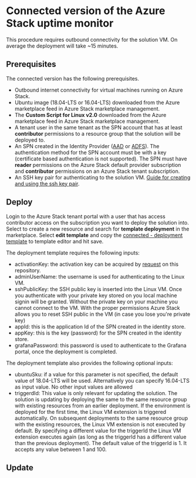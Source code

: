 # Connected version of the Azure Stack uptime monitor 

This procedure requires outbound connectivity for the solution VM. On average the deployment will take ~15 minutes.

## Prerequisites
The connected version has the following prerequisites.

- Outbound internet connectivity for virtual machines running on Azure Stack.
- Ubuntu image (18.04-LTS or 16.04-LTS) downloaded from the Azure marketplace feed in Azure Stack marketplace management.
- The **Custom Script for Linux v2.0** downloaded from the Azure marketplace feed in Azure Stack marketplace management.
- A tenant user in the same tenant as the SPN account that has at least **contributor** permissions to a resource group that the solution will be deployed to.
- An SPN created in the Identity Provider ([AAD](https://docs.microsoft.com/en-us/azure/azure-stack/user/azure-stack-create-service-principals#create-service-principal-for-azure-ad) or [ADFS](https://docs.microsoft.com/en-us/azure/azure-stack/azure-stack-create-service-principals#create-a-service-principal-using-a-client-secret)). The authentication method for the SPN account must be with a key (certificate based authentication is not supported). The SPN must have **reader** permissions on the Azure Stack default provider subscription and **contributor** permissions on an Azure Stack tenant subscription.
- An SSH key pair for authenticating to the solution VM. [Guide for creating and using the ssh key pair](/docs/SSH.md).

## Deploy

Login to the Azure Stack tenant portal with a user that has access contributor access on the subscription you want to deploy the solution into. Select to create a new resource and search for **template deployment** in the marketplace. Select **edit template** and copy the [connected - deployment template](https://raw.githubusercontent.com/d0man33/azurestack-uptime-monitor/master/deploy/connected/mainTemplate.json) to template editor and hit save.

The deployment template requires the following inputs:

- activationKey: the activation key can be acquired by [request](https://github.com/Azure/azurestack-uptime-monitor/issues/new?assignees=&labels=&template=request-activation-key.md&title=Please+provide+me+with+an+activation+key) on this repository.
- adminUserName: the username is used for authenticating to the Linux VM.
- sshPublicKey: the SSH public key is inserted into the Linux VM. Once you authenticate with your private key stored on you local machine signin will be granted. Without the private key on your machine you cannot connect to the VM. With the proper permissions Azure Stack allows you to reset SSH public in the VM (in case you lose you're private key)
- appId: this is the application Id of the SPN created in the identity store.
- appKey: this is the key (password) for the SPN created in the identity store.
- grafanaPassword: this password is used to authenticate to the Grafana portal, once the deployment is completed.

The deployment template also provides the following optional inputs:
- ubuntuSku: if a value for this parameter is not specified, the default value of 18.04-LTS will be used. Alternatively you can specify 16.04-LTS as input value. No other input values are allowed
- triggerdId: This value is only relevant for updating the solution. The solution is updating by deploying the same to the same resource group with existing resources from an earlier deployment. If the environment is deployed for the first time, the Linux VM extension is triggered automatically. On subsequent deployments to the same resource group with the existing resources, the Linux VM extension is not executed by default. By specifying a different value for the triggerId the Linux VM extension executes again (as long as the triggerId has a different value than the previous deployment). The default value of the triggerId is 1. It accepts any value between 1 and 100.

## Update